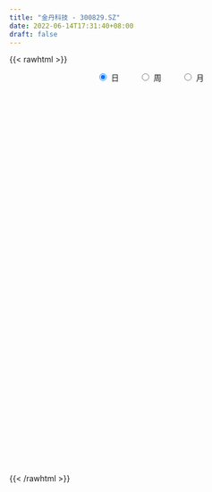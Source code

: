 ```yaml
---
title: "金丹科技 - 300829.SZ"
date: 2022-06-14T17:31:40+08:00
draft: false
---
```

{{< rawhtml >}}
    <div style="text-align: center">
        <label style="padding: 1rem;"><input style="margin-right: .5rem" type="radio" name="period" value="D" checked onclick="period_change(this)">日</label>
        <label style="padding: 1rem;"><input style="margin-right: .5rem" type="radio" name="period" value="W" onclick="period_change(this)">周</label>
        <label style="padding: 1rem;"><input style="margin-right: .5rem" type="radio" name="period" value="M" onclick="period_change(this)">月</label>
    </div>
    <div id="chart" style="height: 700px;"></div> 
    <script type="text/javascript">
        const D_v = [96215.76,64734.59,66817.16,68557.76,71448.92,43872.81,57673.33,60256.39,44125.99,73954.09,60089.65,90558.72,75238.99,85330.14,95155.86,78615.08,84280.48,72439.69,69193.43,72421.42,46162.46,48753.94,58454.94,51576.07,33263.5,28469.42,33902.67,39866.43,41502.83,42806.31,45489.01,30818.33,36179.46,32540.42,26619.12,35513.54,25031.43,26741.68,24137.83,22103.41,31043.23,20245.74,26496.65,26038.54,19202.36,18796.05,20277.72,34827.02,25602.1,27427.24,34460.35,52633.99,34236.9,43058.89,24075.51,22072.03,21384.76,21434.53,26148.0,22505.51,31985.37,27235.38,25586.3,18287.21,38276.9,37716.62,29243.77,47612.53,49237.28,39666.44,29709.74,27214.49,31847.52,25187.88,30424.47,17778.5,24036.91,22584.98,24958.56,25349.6,17898.71,20114.72,17004.98,13789.21,15518.03,31552.28,19227.4,15047.67,11589.04,9123.06,8105.46,9430.74,11874.73,23820.47,17090.9,18768.52,36190.83,22973.42,19492.5,12998.49,9463.74,7190.0,16982.42,8475.73,9690.0,21500.0,14152.64,10463.0,8753.0,19241.9,12300.74,17273.45,10252.87,12148.04,9791.66,14160.74,14360.48,10760.0,22737.04,20814.74,16456.91,11701.96,23493.06,37119.01,26983.34,18521.74,16368.87,13453.0,25623.74,42908.04,32957.09,24946.88,17813.94,17074.07,14759.73,15155.73,12447.87,14995.86,19110.0,15454.18,9234.0,19860.09,10483.83,15719.47,16703.21,10188.73,25882.73,13200.78,18900.12,10767.47,7909.4,10927.69,23944.95,16210.02,18701.71,23575.62,16448.72,34485.92,23286.57,26255.03,29704.61,26511.41,32783.03,27271.89,19873.86,21820.0,21648.38,21217.88,14450.89,21949.85,22094.39,15152.28,21134.0,21971.96,18170.76,15295.35,20078.39,12854.0,15267.93,13853.74,18824.48,24254.28,27245.34,17543.04,16189.36,13648.2,19042.32,13903.73,15985.6,10931.0,12862.15,13922.32,20510.32,26443.53,17176.27,14019.0,14454.4,11368.2,10148.0,13468.68,12477.53,12111.0,12925.0,26186.99,20589.92,21482.2,13792.41,10260.28,9251.63,8197.0,8328.0,15468.03,13205.99,14190.0,9570.0,9472.43,15915.52,7954.6,7576.47,8665.63,9233.55,13691.41,26888.94,18650.04,67538.69,51429.56,29262.01,23472.44,17818.58,19765.1,24384.55,32171.4,20462.48,20800.55,30235.28,32104.69,29740.95,24504.55,17343.86,15631.07,14208.64,30870.89,25302.89,18702.0,15021.61,41389.24,50428.06,86599.84,65383.21,42933.64,51553.22,33670.38,71232.2,44993.18,41403.56,21295.08,34204.46,33431.62,40835.52,34600.35,47338.36,32640.77,55230.36,53462.92,36685.25,32480.97,27114.54,33180.75,65424.75,44771.21,49070.88,35534.2,47981.68,34413.82,31906.3,47217.54,29689.89,22333.6,28945.89,25075.3,52284.47,20039.84,19349.44,33319.3,27727.79,27107.34,27097.62,23227.94,26001.48,20402.28,24004.09,21564.37,23820.87,17856.6,22863.0,38812.76,46015.33,26344.64,25457.93,22176.12,23045.37,25560.13,29914.67,22573.77,14959.94,23584.5,20728.8,19907.31,16386.94,53508.52,38224.18,55843.85,53634.23,36301.53,32660.68,21337.68,21964.13,29920.58,29691.03,18038.87,14782.4,12763.2,28388.11,17519.73,40257.48,35992.43,23574.41,13065.82,17860.62,16314.49,21401.48,8387.68,16091.2,13412.94,8708.93,13682.01,12608.59,5578.76,5958.2,6983.65,9730.6,15972.1,10666.78,10189.0,16376.83,14728.06,34305.6,46553.84,21313.84,18685.2,19518.59,17776.23,13235.44,18261.42,16361.4,14289.33,11999.82,17588.93,16242.76,17838.4,23998.59,34543.06,25538.53,21073.31,58924.13,36638.69,43417.26,38393.69,19064.29,16943.18,13152.8,19589.16,39001.29,23925.59,30985.71,18667.91,19300.47,15974.36,18568.01,17969.8,19809.6,28759.14,17813.0,10207.8,22926.35,10196.15,8031.2,34198.22,12828.27,12977.07,11327.6,13387.97,16821.2,12891.71,10535.71,16633.2,12975.2,28523.69,17407.8,11204.78,12174.32,10801.72,14497.38,7166.03,10972.49,12403.53,7489.52,11650.77,7366.8,8324.0,15264.41,17309.09,15931.39,15820.13,6754.2,9929.4,8665.18,9277.8,7099.2,9278.2,10274.91,6749.12,7174.38,7617.58,17812.51,10441.21,33001.65,47247.45,22182.0,38758.8,20246.31,13408.35,50564.08,44164.58,25129.4,21252.0,30601.2,20766.8,24437.99,26017.32,36506.67,21246.92,19094.52,13305.88,12929.99,10894.8,10863.2,10626.81,11087.53,14149.4,15591.1,12587.53,13427.2,13210.21,9857.2,16156.03,15906.71,14903.59,11217.2,16361.0,16077.2,14044.08,10830.6,10121.52,23174.94,18068.78,13849.51,23960.0,23888.87,22539.92,14539.83,19145.96,17846.03,16007.4,20130.5,17374.48,22077.84,15238.2,30001.12,34653.86,20779.2,15120.38,13413.98,20545.02,12666.9,14698.0,12040.6,9748.0,12742.6,20528.32,17121.48,12887.0,15131.2,18193.92,18432.2,15403.98,15271.88,23089.85,31899.96,22705.59]
const D_histogram = [0.0,0.0006381766,0.0903479939,0.2137467625,0.1770829515,0.1303199388,0.2280764678,0.3303603981,0.2921591878,0.4410190715,0.5885501904,0.9303897396,1.0733965114,1.4653797708,1.8701893309,2.438797007,2.5858609985,2.6771920075,2.4884902521,2.2548486446,1.9612194564,1.6970732705,1.3592772033,0.7933701731,0.3905901553,0.1045355591,-0.0763698382,-0.2129829877,-0.5024498043,-0.4693515426,-0.1607125673,0.0029593707,0.0480367805,-0.190460311,-0.291902347,-0.7526487491,-1.0457800734,-1.6692089547,-2.1396207532,-2.0716877314,-1.6683608549,-1.38294816,-1.0677416049,-1.107244332,-0.9126484735,-0.6936787009,-0.4801785574,0.0159096826,0.3663245032,1.0861386272,2.0515207169,2.7402894316,2.313501114,1.6423924461,0.9555231184,0.1471000358,-0.3323444752,-0.5994843131,-0.7200999669,-0.7798417504,-0.4761551188,-0.6863962896,-1.1621376368,-1.3421031661,-0.761317333,-0.2940132826,-0.3007410729,0.638347032,1.0059525107,1.6249571901,1.8171874315,1.8017334486,1.6560015089,1.2352824353,0.4457423804,-0.1038252323,-0.927680476,-1.6452171953,-1.5336116788,-1.4394630293,-1.3445088967,-1.4666668514,-1.6022026391,-1.4443580924,-1.4158502398,-1.2056612961,-0.9428373309,-1.0677227286,-1.02586166,-1.1390813086,-1.1335637812,-1.1145091962,-0.9092917744,-0.5903328799,-0.4605177271,-0.2916364997,-0.9890560386,-1.5843741651,-2.0355678939,-2.0203291827,-2.0171730703,-1.9329186836,-2.0122720616,-1.8791006204,-1.586064831,-1.1082109506,-0.7986931461,-0.656953432,-0.4642098089,0.0609718347,0.4598863695,0.7130268288,0.787789788,0.9466982735,1.0266060212,0.9834603509,1.0661476155,0.9439712956,1.2100994734,1.5101711027,1.423696021,1.3272491679,1.5124861698,2.0302362723,2.2217473184,2.0411506908,1.8899625223,1.4902380385,1.3454102802,2.006240021,2.3459540653,2.1045029959,1.8621139559,1.4393372053,1.0238491332,0.5213337405,0.141949988,-0.0755988303,0.0106787412,-0.2149361218,-0.3735568915,-0.7930888629,-1.037733669,-0.8499715586,-0.9045266103,-1.0505185323,-1.5973236886,-1.8620771006,-1.8062022841,-1.9100224091,-1.8278099956,-1.644455992,-1.0334296211,-0.54140103,-0.096186447,-0.1871715247,-0.1093476643,0.6001385479,1.0664539916,1.5008978215,1.4896714527,1.6583407657,2.2436792013,2.237513467,2.0396227224,1.8817262491,1.29722765,0.5993858155,0.1343909022,0.0174607079,-0.7578176769,-1.4470710629,-1.4769129992,-1.0751163573,-0.9338452934,-1.1174971313,-1.7383280201,-2.1773852349,-1.9537792895,-1.8849694431,-1.975673179,-1.8080165183,-1.3222720574,-1.2014180933,-1.3135056897,-1.533370856,-1.9633979869,-2.0277966695,-2.1154049484,-1.9886137824,-1.9401536381,-1.7780877059,-1.9194014595,-2.2378087646,-2.3122948161,-2.0185898275,-1.6708314804,-1.4146581746,-0.9944352146,-0.5817724551,-0.323704627,-0.158731868,0.1693479324,-0.0018560209,-0.156019485,-0.134073744,0.0605884713,0.2874312244,0.4529744525,0.5078445453,0.6590679854,0.9052884931,0.9854824103,1.118537285,1.0965105959,1.1029344441,0.8486476708,0.7059153753,0.6389766044,0.5947930114,0.5607270334,0.6662511058,0.771168817,0.8754688064,1.7230525745,1.9970649692,1.8805326853,1.6250600555,1.2762363494,0.8970426443,0.7853193958,0.964009118,1.069376206,1.1303978953,1.3856785444,1.7819143627,1.6947480917,1.5644011976,1.3247412687,1.1779961035,0.8756012578,0.9636698151,1.0107769802,0.968724887,0.8650424283,1.0101834538,-1.0094663331,-1.8795230988,-2.1603857687,-2.3490578892,-2.2304914509,-2.1221493611,-2.1065740281,-1.9090329213,-1.8510560875,-1.6215523845,-1.4607145362,-1.4035386047,-1.3026442345,-1.3157905607,-0.8989495034,-0.5042665415,0.1613978043,0.7427503617,1.0425311789,1.1171046604,1.1806369749,1.3563101414,1.7316458523,1.8875008396,2.0445652525,1.9610269195,2.0163252809,1.8735425102,1.6347099389,1.1447200889,0.7999081189,0.5272435772,0.3486293687,0.1832877278,-0.128858412,-0.3861738226,-0.5149812474,-0.4110883915,-0.2985935302,-0.0882826844,0.0187131278,0.0980593648,-0.144250594,-0.3626245397,-0.2767531774,-0.2988950993,-0.4692204829,-0.6420159467,-0.7426586138,-0.9780945367,-1.2183510283,-1.2643771064,-1.1897505563,-1.1211118977,-0.9800498712,-0.826196849,-0.5588279266,-0.4864078014,-0.4322900677,-0.444464244,-0.3982584885,-0.2723034286,-0.1572283782,0.1967948194,0.2782514349,0.615371723,0.6692746244,0.5764109783,0.3440570812,0.2443533573,0.1565188755,0.0816478483,0.1673359911,0.1943474581,0.1801698719,0.1290211746,-0.046935857,-0.0831056393,0.1682607703,0.2901747915,0.2543370084,0.1432586234,0.1743121555,0.1277764769,0.0149741573,-0.0696659906,-0.3164919239,-0.2894662392,-0.2702421033,-0.1382369736,-0.0895665623,-0.0386782604,-0.0094009732,0.0309828536,0.0467843159,0.1706875031,0.2463343109,0.2648717962,0.2179590305,0.1549601464,-0.0785451043,-0.3031160758,-0.5313219755,-0.5227177273,-0.4734351641,-0.3931406971,-0.2884253946,-0.1649392588,-0.1295973113,-0.031720707,0.0824239074,0.1157159925,0.1971542212,0.3046892156,0.4401184927,0.6251339484,0.647586919,0.5616668101,0.6714205447,0.7050820868,0.8389267616,0.8990005127,0.8565837777,0.8076351165,0.715750625,0.6677869068,0.7357743939,0.631242439,0.6076908739,0.4439309948,0.2566617367,0.1181342493,0.0063007448,-0.1276257168,-0.1959741245,-0.1630303331,-0.2460052246,-0.2875971192,-0.4414521822,-0.5564063965,-0.5605501569,-0.3444119082,-0.2362376829,-0.2225634599,-0.2364207337,-0.1450153834,-0.0890974085,-0.008372697,0.0619897511,0.0965004647,0.0203571068,0.02749824,-0.0744170581,-0.0636760592,-0.1607934883,-0.1509401443,-0.2477961431,-0.310166866,-0.3009976587,-0.3214499061,-0.3159056829,-0.3919172021,-0.4433307659,-0.4322251718,-0.555753048,-0.5708531411,-0.6358773466,-0.5767253627,-0.4702464685,-0.3481866462,-0.2021825141,-0.1326028316,-0.0906572313,-0.0539844838,0.029276245,0.1296479068,0.2096601621,0.2754301866,0.3307506287,0.2846083793,0.4925388892,0.6383726885,0.6532226803,0.4464992944,0.3123809447,0.2051998625,0.3025719735,0.3557959311,0.2922319931,0.1740881514,-0.0528790595,-0.180321032,-0.2733905214,-0.4491804173,-0.681895131,-0.7335955798,-0.668733912,-0.5862961811,-0.4728529899,-0.3958994598,-0.293256331,-0.200921797,-0.1475106501,-0.1330849781,-0.126954944,-0.0220336535,0.004064707,-0.0218953546,-0.0318487822,-0.0969073905,-0.1469247893,-0.2196574984,-0.2129695819,-0.2412450398,-0.1611292665,-0.1062532539,-0.0175010685,0.0623443324,0.1488720028,0.1389862616,0.08993174,-0.0872437898,-0.1699486559,-0.1376641359,-0.1202008096,0.0175194196,0.1857024716,0.2903490305,0.433263953,0.5157423918,0.5727102221,0.6240748896,0.6486672905,0.7002986296,0.6611901137,0.6168048926,0.5610987855,0.5746049816,0.5484260173,0.4075126281,0.323035771,0.252097326,0.2061903344,0.2308778048,0.2526815997,0.2282012246,0.2246136145,0.2586862021,0.22336665,0.1758901625,0.0724658958,0.0917553679,0.0654855578,0.0272041637]
const D_fast = [0.0,0.0007977208,0.1130945366,0.2899299958,0.2975369226,0.2833538946,0.4381295406,0.6230035704,0.6578421571,0.9169568087,1.2116254752,1.7860624592,2.1974183589,2.955746561,3.8281034538,5.0064103817,5.7999396228,6.5605686337,6.9939894413,7.3240599949,7.5207356709,7.6808578026,7.6828810362,7.3153165492,7.0101840703,6.7502633638,6.550265507,6.3604066106,5.9453273429,5.861087719,6.1295485524,6.2939603331,6.351046938,6.0649347688,5.890517146,5.2416085566,4.6870322139,3.646301094,2.6409841072,2.1909951961,2.177231859,2.1169075138,2.1651786677,1.8488648576,1.8152985978,1.8608486951,1.9543041993,2.4543698599,2.8963658063,3.8877145871,5.365976856,6.7398179287,6.8914048896,6.6308943331,6.1829057851,5.4112577115,4.8487270816,4.4317161655,4.1310755199,3.8763732988,4.0610211507,3.6791809075,2.9129051512,2.3974138303,2.7878703302,3.1816710599,3.0997580013,4.1984328643,4.8175264707,5.8427704475,6.4892975468,6.9242769261,7.1925453636,7.0806468989,6.4025424391,5.8270185182,4.7712431556,3.6424021375,3.3706047342,3.1048876265,2.8637145349,2.3748898673,1.8388034199,1.6355584435,1.3101037361,1.2188773558,1.2459919883,0.8541759085,0.6395715621,0.2415815862,-0.0362918317,-0.2958645456,-0.3179700675,-0.1465943929,-0.1319086719,-0.0359365694,-0.980620118,-1.9720317857,-2.932117488,-3.4219610725,-3.9230982277,-4.3220735118,-4.9044949053,-5.2410986192,-5.3445790376,-5.1437778949,-5.0339333768,-5.0564320208,-4.9797408499,-4.4393162476,-3.9254301205,-3.494032954,-3.2223225477,-2.8267394938,-2.4901802408,-2.2874608234,-1.938236655,-1.8244201509,-1.2557671047,-0.5781526998,-0.3087037763,-0.0733383374,0.490020207,1.5153293775,2.2622772533,2.5919682983,2.9132707604,2.8861057862,3.077630598,4.240020344,5.1662229046,5.4508975842,5.6740370331,5.6110945839,5.4515687951,5.0793868375,4.735490582,4.4990420561,4.5879893129,4.3086404194,4.0566304269,3.4388262398,2.9347480164,2.9100172372,2.6293305329,2.2207089778,1.2745728993,0.5443002122,0.1486244577,-0.4327012696,-0.8074413549,-1.0352013494,-0.6825323837,-0.3258540502,0.0953139211,-0.0424640378,0.0080229065,0.8675437557,1.6004726973,2.4101409826,2.771332477,3.3545869814,4.5008452173,5.0540578498,5.3660727858,5.6786078748,5.4184161881,4.8704208076,4.4390236198,4.3264586025,3.3617257985,2.3107046467,1.9116344606,2.0446520132,1.9524617537,1.489435633,0.4340227392,-0.5493807844,-0.8142196614,-1.2166521757,-1.8012742063,-2.0856216752,-1.9304452287,-2.1099457879,-2.5504098067,-3.153617687,-4.0744943147,-4.6458421647,-5.2623016806,-5.6326639603,-6.0692422254,-6.3516982198,-6.9728623382,-7.8507218345,-8.5032815899,-8.7142240583,-8.7841735812,-8.8816648191,-8.7100506627,-8.4428310171,-8.2656893457,-8.1403995537,-7.7699827702,-7.9416507287,-8.134819064,-8.146391759,-7.936582426,-7.6378818667,-7.3590950255,-7.1772637963,-6.8612733599,-6.3887307289,-6.0621662091,-5.6494770132,-5.3973760533,-5.1152185941,-5.1573434497,-5.1235969013,-5.0307915212,-4.9262768613,-4.820161081,-4.5480742322,-4.2503643167,-3.9271971257,-2.6488502139,-1.8755715769,-1.5219706895,-1.3711783055,-1.4009429242,-1.5558759682,-1.4712693677,-1.051577366,-0.6788662266,-0.3352450635,0.2664552217,1.1081696307,1.4446903826,1.7054437879,1.7969691763,1.9447230369,1.8612285057,2.1902145167,2.4900159269,2.6901450554,2.8027232038,3.2004100927,0.9283937226,-0.4115438178,-1.2325029299,-2.0084395227,-2.4474959471,-2.8696911976,-3.3807593716,-3.6604764952,-4.0652636832,-4.2411480763,-4.445488862,-4.7391975818,-4.9639642701,-5.3060582365,-5.1139545551,-4.8453382286,-4.1393244317,-3.3722842839,-2.811870672,-2.4580210254,-2.0993294672,-1.5845787653,-0.7763315912,-0.148601394,0.5196043319,0.9263227288,1.4857024104,1.8113052673,1.9811501807,1.7773403529,1.6325054126,1.4916517652,1.4001948989,1.2806751899,0.9363144471,0.5824555808,0.3249028442,0.3260236022,0.363870081,0.5521102557,0.6637843498,0.7676454281,0.4892728207,0.1802427401,0.1969258081,0.1000601114,-0.187570393,-0.5208698435,-0.8071771641,-1.287136721,-1.8319809697,-2.1941013244,-2.4169124135,-2.6285517292,-2.7325021706,-2.7851983606,-2.6575364198,-2.706718245,-2.7606730283,-2.8839632656,-2.9373221322,-2.8794429294,-2.8036749735,-2.4004530711,-2.2494335969,-1.7584703781,-1.5372488206,-1.486009722,-1.6323493488,-1.6709647334,-1.7196694964,-1.7741285615,-1.6466064209,-1.5710080894,-1.5401432076,-1.5590366112,-1.7467276071,-1.8036737992,-1.5102421971,-1.315784478,-1.2880380089,-1.3633017382,-1.2886701672,-1.3032617265,-1.4123205069,-1.5143771523,-1.8403260666,-1.8856669417,-1.9340033316,-1.8365574454,-1.8102786747,-1.7690599378,-1.742132894,-1.6940033537,-1.6665058125,-1.4999307495,-1.362700364,-1.2779449296,-1.2703679377,-1.2946267851,-1.547768312,-1.8481183023,-2.2091546959,-2.3312298796,-2.4003061074,-2.4182968146,-2.3856878609,-2.3034365397,-2.3004939201,-2.2105474925,-2.0757969012,-2.013575818,-1.8828490341,-1.6991417357,-1.4536828355,-1.1123838927,-0.9280341923,-0.8735375987,-0.5959287279,-0.3859966641,-0.0424202989,0.2424035804,0.4141327897,0.5670929077,0.6541460724,0.773129081,1.0250601666,1.0783388214,1.2067099747,1.1539328444,1.0308290204,0.9218350954,0.811576777,0.6457438862,0.5284019475,0.5205881556,0.3761119579,0.2626207835,-0.001597325,-0.2556531385,-0.3999344381,-0.2698991664,-0.2207843619,-0.2627510038,-0.3357134611,-0.2805619566,-0.2469183339,-0.1682867966,-0.0824269108,-0.023791081,-0.0948451621,-0.0808294689,-0.2013490315,-0.2065270475,-0.3438428486,-0.3717245406,-0.5305295753,-0.6704420147,-0.736522222,-0.837336946,-0.9107691435,-1.0847599632,-1.2470062184,-1.3439569173,-1.6064230556,-1.7642364339,-1.9882299761,-2.0732593328,-2.0843420557,-2.049328895,-1.9538703914,-1.9174414169,-1.8981601244,-1.8749834978,-1.7844037077,-1.6516200693,-1.5191927734,-1.3845652023,-1.246557103,-1.2215472576,-0.8904820254,-0.585055054,-0.406899392,-0.5019979544,-0.5580210679,-0.6139021845,-0.4408870801,-0.2987141398,-0.2892200795,-0.3638418833,-0.6040288591,-0.7765510896,-0.9379682093,-1.2260532095,-1.6292417059,-1.8643410498,-1.9666628599,-2.0307991743,-2.0355692305,-2.0575905655,-2.0282615194,-1.9861574347,-1.9696239503,-1.9884695228,-2.0140782247,-1.9146653476,-1.8875508103,-1.9189847106,-1.9369003337,-2.0261857897,-2.1129343857,-2.2405814694,-2.2871359485,-2.3757226663,-2.3358892096,-2.3075765105,-2.2231995922,-2.1277681082,-2.0040224371,-1.9791616129,-2.0057331995,-2.2047196768,-2.3299117068,-2.3320432208,-2.3446300968,-2.2025300128,-1.9879213429,-1.8106875263,-1.5594566156,-1.3480425789,-1.1478971931,-0.9405138031,-0.7537545796,-0.5270485831,-0.4008595706,-0.2910435685,-0.2064749793,-0.0493175378,0.0616100023,0.0225747701,0.0188568558,0.0109427422,0.0165833342,0.0989902558,0.1839644507,0.2165343817,0.2691001752,0.3678443134,0.3883664238,0.384862477,0.2995546841,0.3417829982,0.3318845776,0.3004042244]
const D_slow = [0.0,0.0001595442,0.0227465426,0.0761832333,0.1204539711,0.1530339558,0.2100530728,0.2926431723,0.3656829693,0.4759377371,0.6230752848,0.8556727197,1.1240218475,1.4903667902,1.9579141229,2.5676133747,3.2140786243,3.8833766262,4.5054991892,5.0692113504,5.5595162145,5.9837845321,6.3236038329,6.5219463762,6.619593915,6.6457278048,6.6266353452,6.5733895983,6.4477771472,6.3304392616,6.2902611197,6.2910009624,6.3030101575,6.2553950798,6.182419493,5.9942573057,5.7328122874,5.3155100487,4.7806048604,4.2626829275,3.8455927138,3.4998556738,3.2329202726,2.9561091896,2.7279470712,2.554527396,2.4344827567,2.4384601773,2.5300413031,2.8015759599,3.3144561391,3.999528497,4.5779037755,4.9885018871,5.2273826667,5.2641576756,5.1810715568,5.0312004786,4.8511754868,4.6562150492,4.5371762695,4.3655771971,4.0750427879,3.7395169964,3.5491876632,3.4756843425,3.4004990743,3.5600858323,3.81157396,4.2178132575,4.6721101153,5.1225434775,5.5365438547,5.8453644635,5.9568000586,5.9308437506,5.6989236316,5.2876193327,4.904216413,4.5443506557,4.2082234316,3.8415567187,3.441006059,3.0799165359,2.7259539759,2.4245386519,2.1888293192,1.921898637,1.665433222,1.3806628949,1.0972719496,0.8186446505,0.5913217069,0.443738487,0.3286090552,0.2556999303,0.0084359206,-0.3876576207,-0.8965495941,-1.4016318898,-1.9059251574,-2.3891548283,-2.8922228437,-3.3619979988,-3.7585142065,-4.0355669442,-4.2352402307,-4.3994785887,-4.515531041,-4.5002880823,-4.3853164899,-4.2070597827,-4.0101123357,-3.7734377673,-3.516786262,-3.2709211743,-3.0043842704,-2.7683914465,-2.4658665782,-2.0883238025,-1.7323997973,-1.4005875053,-1.0224659628,-0.5149068948,0.0405299348,0.5508176075,1.0233082381,1.3958677477,1.7322203178,2.233780323,2.8202688393,3.3463945883,3.8119230773,4.1717573786,4.4277196619,4.558053097,4.593540594,4.5746408864,4.5773105717,4.5235765413,4.4301873184,4.2319151027,3.9724816854,3.7599887958,3.5338571432,3.2712275101,2.871896588,2.4063773128,1.9548267418,1.4773211395,1.0203686406,0.6092546426,0.3508972373,0.2155469798,0.1915003681,0.1447074869,0.1173705708,0.2674052078,0.5340187057,0.9092431611,1.2816610243,1.6962462157,2.257166016,2.8165443828,3.3264500634,3.7968816257,4.1211885382,4.271034992,4.3046327176,4.3089978946,4.1195434754,3.7577757096,3.3885474598,3.1197683705,2.8863070471,2.6069327643,2.1723507593,1.6280044505,1.1395596282,0.6683172674,0.1743989726,-0.2776051569,-0.6081731713,-0.9085276946,-1.236904117,-1.620246831,-2.1110963277,-2.6180454951,-3.1468967322,-3.6440501778,-4.1290885874,-4.5736105138,-5.0534608787,-5.6129130699,-6.1909867739,-6.6956342308,-7.1133421009,-7.4670066445,-7.7156154481,-7.8610585619,-7.9419847187,-7.9816676857,-7.9393307026,-7.9397947078,-7.9787995791,-8.0123180151,-7.9971708972,-7.9253130911,-7.812069478,-7.6851083417,-7.5203413453,-7.294019222,-7.0476486195,-6.7680142982,-6.4938866492,-6.2181530382,-6.0059911205,-5.8295122767,-5.6697681256,-5.5210698727,-5.3808881144,-5.2143253379,-5.0215331337,-4.8026659321,-4.3719027884,-3.8726365461,-3.4025033748,-2.996238361,-2.6771792736,-2.4529186125,-2.2565887636,-2.0155864841,-1.7482424326,-1.4656429588,-1.1192233227,-0.673744732,-0.2500577091,0.1410425903,0.4722279075,0.7667269334,0.9856272478,1.2265447016,1.4792389467,1.7214201684,1.9376807755,2.1902266389,1.9378600557,1.467979281,0.9278828388,0.3406183665,-0.2170044962,-0.7475418365,-1.2741853435,-1.7514435738,-2.2142075957,-2.6195956918,-2.9847743259,-3.335658977,-3.6613200357,-3.9902676758,-4.2150050517,-4.3410716871,-4.300722236,-4.1150346456,-3.8544018508,-3.5751256857,-3.279966442,-2.9408889067,-2.5079774436,-2.0361022337,-1.5249609206,-1.0347041907,-0.5306228705,-0.0622372429,0.3464402418,0.632620264,0.8325972938,0.9644081881,1.0515655302,1.0973874622,1.0651728591,0.9686294035,0.8398840916,0.7371119938,0.6624636112,0.6403929401,0.645071222,0.6695860633,0.6335234148,0.5428672798,0.4736789855,0.3989552107,0.2816500899,0.1211461032,-0.0645185502,-0.3090421844,-0.6136299414,-0.929724218,-1.2271618571,-1.5074398315,-1.7524522993,-1.9590015116,-2.0987084932,-2.2203104436,-2.3283829605,-2.4394990215,-2.5390636437,-2.6071395008,-2.6464465953,-2.5972478905,-2.5276850318,-2.373842101,-2.2065234449,-2.0624207004,-1.97640643,-1.9153180907,-1.8761883718,-1.8557764098,-1.813942412,-1.7653555475,-1.7203130795,-1.6880577858,-1.6997917501,-1.7205681599,-1.6785029673,-1.6059592695,-1.5423750174,-1.5065603615,-1.4629823227,-1.4310382034,-1.4272946641,-1.4447111618,-1.5238341427,-1.5962007025,-1.6637612283,-1.6983204717,-1.7207121123,-1.7303816774,-1.7327319207,-1.7249862073,-1.7132901284,-1.6706182526,-1.6090346749,-1.5428167258,-1.4883269682,-1.4495869316,-1.4692232077,-1.5450022266,-1.6778327205,-1.8085121523,-1.9268709433,-2.0251561176,-2.0972624662,-2.1384972809,-2.1708966088,-2.1788267855,-2.1582208086,-2.1292918105,-2.0800032552,-2.0038309513,-1.8938013282,-1.7375178411,-1.5756211113,-1.4352044088,-1.2673492726,-1.0910787509,-0.8813470605,-0.6565969323,-0.4424509879,-0.2405422088,-0.0616045526,0.1053421742,0.2892857726,0.4470963824,0.5990191009,0.7100018496,0.7741672837,0.8037008461,0.8052760323,0.7733696031,0.7243760719,0.6836184887,0.6221171825,0.5502179027,0.4398548572,0.300753258,0.1606157188,0.0745127418,0.015453321,-0.0401875439,-0.0992927274,-0.1355465732,-0.1578209253,-0.1599140996,-0.1444166618,-0.1202915457,-0.1152022689,-0.1083277089,-0.1269319735,-0.1428509883,-0.1830493603,-0.2207843964,-0.2827334322,-0.3602751487,-0.4355245633,-0.5158870399,-0.5948634606,-0.6928427611,-0.8036754526,-0.9117317455,-1.0506700075,-1.1933832928,-1.3523526295,-1.4965339701,-1.6140955873,-1.7011422488,-1.7516878773,-1.7848385852,-1.8075028931,-1.820999014,-1.8136799527,-1.781267976,-1.7288529355,-1.6599953889,-1.5773077317,-1.5061556369,-1.3830209146,-1.2234277425,-1.0601220724,-0.9484972488,-0.8704020126,-0.819102047,-0.7434590536,-0.6545100708,-0.5814520726,-0.5379300347,-0.5511497996,-0.5962300576,-0.6645776879,-0.7768727922,-0.947346575,-1.1307454699,-1.2979289479,-1.4445029932,-1.5627162407,-1.6616911056,-1.7350051884,-1.7852356376,-1.8221133002,-1.8553845447,-1.8871232807,-1.8926316941,-1.8916155173,-1.897089356,-1.9050515515,-1.9292783992,-1.9660095965,-2.0209239711,-2.0741663665,-2.1344776265,-2.1747599431,-2.2013232566,-2.2056985237,-2.1901124406,-2.1528944399,-2.1181478745,-2.0956649395,-2.117475887,-2.1599630509,-2.1943790849,-2.2244292873,-2.2200494324,-2.1736238145,-2.1010365569,-1.9927205686,-1.8637849707,-1.7206074152,-1.5645886927,-1.4024218701,-1.2273472127,-1.0620496843,-0.9078484611,-0.7675737648,-0.6239225194,-0.486816015,-0.384937858,-0.3041789152,-0.2411545838,-0.1896070002,-0.131887549,-0.068717149,-0.0116668429,0.0444865607,0.1091581113,0.1649997738,0.2089723144,0.2270887884,0.2500276303,0.2663990198,0.2732000607]
const D_data = [['2020-05-22', 50.63, 46.85, 46.69, 50.97],['2020-05-25', 46.21, 46.86, 45.63, 48.3],['2020-05-26', 47.15, 48.26, 45.63, 49.09],['2020-05-27', 48.02, 49.39, 47.77, 51.3],['2020-05-28', 49.08, 47.79, 45.63, 50.5],['2020-05-29', 47.31, 47.58, 46.61, 48.92],['2020-06-01', 47.7, 49.7, 47.12, 50.5],['2020-06-02', 49.7, 50.56, 49.01, 51.3],['2020-06-03', 50.2, 49.27, 48.53, 50.38],['2020-06-04', 49.4, 52.27, 48.6, 53.97],['2020-06-05', 51.88, 53.55, 51.43, 54.43],['2020-06-08', 54.65, 58.03, 53.38, 58.91],['2020-06-09', 56.8, 57.8, 55.4, 58.45],['2020-06-10', 61.2, 63.58, 61.17, 63.58],['2020-06-11', 62.5, 67.49, 62.48, 69.8],['2020-06-12', 69.5, 74.24, 68.1, 74.24],['2020-06-15', 76.0, 73.33, 71.03, 77.0],['2020-06-16', 73.4, 75.9, 71.51, 77.51],['2020-06-17', 76.61, 74.8, 74.59, 80.0],['2020-06-18', 72.5, 75.68, 70.0, 77.22],['2020-06-19', 75.01, 75.95, 75.01, 78.49],['2020-06-22', 77.0, 77.1, 75.5, 79.85],['2020-06-23', 76.02, 76.65, 75.8, 80.3],['2020-06-24', 75.5, 73.12, 71.8, 75.76],['2020-06-29', 71.9, 73.95, 71.6, 75.3],['2020-06-30', 74.09, 74.69, 72.82, 75.0],['2020-07-01', 76.6, 75.7, 73.37, 77.05],['2020-07-02', 75.18, 76.22, 75.18, 79.77],['2020-07-03', 75.45, 73.79, 72.14, 75.88],['2020-07-06', 73.27, 77.66, 72.4, 78.1],['2020-07-07', 77.6, 82.69, 77.03, 84.4],['2020-07-08', 82.0, 82.99, 81.0, 83.95],['2020-07-09', 83.12, 82.99, 80.71, 83.94],['2020-07-10', 81.99, 79.75, 79.2, 83.92],['2020-07-13', 79.0, 81.24, 79.0, 81.98],['2020-07-14', 80.79, 75.66, 74.3, 82.21],['2020-07-15', 74.0, 75.83, 73.74, 77.6],['2020-07-16', 75.44, 68.9, 68.9, 76.81],['2020-07-17', 69.02, 67.04, 65.1, 69.74],['2020-07-20', 68.02, 71.65, 66.47, 71.96],['2020-07-21', 71.18, 76.21, 70.96, 76.76],['2020-07-22', 75.8, 75.9, 75.03, 77.65],['2020-07-23', 76.42, 77.4, 76.01, 79.88],['2020-07-24', 76.0, 73.27, 71.56, 78.38],['2020-07-27', 73.77, 76.22, 71.99, 77.16],['2020-07-28', 76.21, 77.38, 75.58, 78.88],['2020-07-29', 76.13, 78.37, 75.86, 78.86],['2020-07-30', 78.71, 84.0, 78.55, 85.3],['2020-07-31', 83.54, 84.98, 82.28, 85.88],['2020-08-03', 86.6, 93.48, 86.6, 93.48],['2020-08-04', 97.88, 102.83, 94.9, 102.83],['2020-08-05', 109.0, 106.3, 100.52, 112.68],['2020-08-06', 103.48, 95.67, 95.67, 106.0],['2020-08-07', 92.0, 91.9, 88.72, 93.85],['2020-08-10', 92.0, 89.79, 87.1, 92.0],['2020-08-11', 89.15, 85.4, 85.01, 90.88],['2020-08-12', 86.21, 86.7, 83.4, 87.44],['2020-08-13', 87.3, 87.69, 84.1, 90.0],['2020-08-14', 89.51, 88.65, 87.73, 92.47],['2020-08-17', 87.05, 89.0, 85.0, 90.38],['2020-08-18', 89.48, 94.37, 88.35, 97.0],['2020-08-19', 93.0, 88.35, 87.0, 95.23],['2020-08-20', 85.99, 83.02, 81.6, 87.5],['2020-08-21', 83.46, 84.5, 82.6, 86.7],['2020-08-24', 84.61, 94.8, 84.5, 97.99],['2020-08-25', 94.83, 96.3, 94.83, 102.63],['2020-08-26', 98.01, 91.86, 90.37, 99.01],['2020-08-27', 91.86, 106.88, 91.86, 106.99],['2020-08-28', 103.0, 104.45, 99.16, 112.98],['2020-08-31', 106.0, 111.91, 106.0, 116.96],['2020-09-01', 110.02, 110.78, 107.8, 115.9],['2020-09-02', 111.68, 110.81, 106.3, 111.98],['2020-09-03', 111.98, 110.89, 109.62, 119.74],['2020-09-04', 106.12, 107.88, 105.97, 114.76],['2020-09-07', 109.77, 101.49, 99.48, 109.77],['2020-09-08', 101.69, 101.85, 98.54, 103.89],['2020-09-09', 100.13, 95.1, 93.06, 101.13],['2020-09-10', 96.02, 92.0, 91.25, 99.98],['2020-09-11', 92.12, 100.2, 92.12, 103.0],['2020-09-14', 100.9, 100.02, 97.09, 103.1],['2020-09-15', 99.99, 100.05, 97.5, 101.81],['2020-09-16', 99.2, 96.7, 94.01, 100.9],['2020-09-17', 95.2, 95.12, 93.08, 97.56],['2020-09-18', 94.65, 98.1, 93.7, 98.28],['2020-09-21', 97.8, 96.25, 94.38, 99.18],['2020-09-22', 97.38, 98.49, 97.36, 105.66],['2020-09-23', 98.9, 99.9, 96.0, 100.29],['2020-09-24', 98.01, 94.9, 94.7, 98.01],['2020-09-25', 95.03, 96.18, 94.0, 97.34],['2020-09-28', 96.3, 93.39, 93.38, 97.79],['2020-09-29', 95.0, 93.85, 92.52, 95.52],['2020-09-30', 94.33, 93.32, 92.8, 96.67],['2020-10-09', 94.03, 95.55, 94.03, 97.3],['2020-10-12', 95.03, 97.87, 93.5, 97.87],['2020-10-13', 97.2, 96.35, 94.65, 97.27],['2020-10-14', 95.88, 97.39, 94.5, 98.98],['2020-10-15', 96.13, 84.6, 84.0, 96.71],['2020-10-16', 84.48, 81.31, 77.0, 84.48],['2020-10-19', 82.5, 78.73, 77.77, 82.5],['2020-10-20', 79.12, 81.6, 78.1, 82.48],['2020-10-21', 81.64, 79.64, 79.23, 82.4],['2020-10-22', 79.33, 79.0, 78.3, 80.19],['2020-10-23', 79.23, 75.0, 74.52, 79.68],['2020-10-26', 74.16, 75.8, 73.3, 76.2],['2020-10-27', 75.61, 77.06, 75.58, 77.65],['2020-10-28', 75.6, 79.83, 75.6, 83.7],['2020-10-29', 78.0, 78.5, 78.0, 82.0],['2020-10-30', 77.0, 76.42, 76.12, 79.08],['2020-11-02', 76.43, 76.88, 75.0, 77.29],['2020-11-03', 77.01, 82.19, 76.28, 83.2],['2020-11-04', 82.05, 82.69, 80.05, 84.0],['2020-11-05', 85.5, 82.49, 82.0, 85.79],['2020-11-06', 82.17, 81.16, 80.1, 83.24],['2020-11-09', 81.57, 82.99, 80.48, 83.98],['2020-11-10', 82.99, 82.92, 81.02, 83.62],['2020-11-11', 83.69, 81.8, 81.28, 85.93],['2020-11-12', 80.61, 83.86, 80.61, 84.8],['2020-11-13', 83.38, 81.58, 80.82, 83.38],['2020-11-16', 82.0, 87.33, 82.0, 88.88],['2020-11-17', 86.81, 90.06, 86.81, 90.37],['2020-11-18', 90.8, 86.7, 86.4, 90.8],['2020-11-19', 85.69, 86.96, 85.13, 88.28],['2020-11-20', 89.3, 91.7, 89.0, 94.96],['2020-11-23', 92.51, 99.09, 92.51, 100.16],['2020-11-24', 97.58, 98.6, 96.06, 102.5],['2020-11-25', 100.46, 95.72, 94.63, 101.6],['2020-11-26', 95.44, 96.88, 93.0, 97.82],['2020-11-27', 96.01, 93.8, 93.5, 96.93],['2020-11-30', 96.64, 96.88, 96.64, 102.0],['2020-12-01', 97.99, 110.01, 97.98, 112.0],['2020-12-02', 110.0, 110.81, 106.66, 114.87],['2020-12-03', 111.0, 106.02, 104.6, 111.31],['2020-12-04', 106.98, 106.8, 104.73, 110.88],['2020-12-07', 106.02, 104.63, 103.25, 107.65],['2020-12-08', 104.12, 104.05, 102.53, 106.33],['2020-12-09', 104.02, 101.73, 101.61, 107.88],['2020-12-10', 101.03, 101.8, 99.5, 103.56],['2020-12-11', 102.33, 102.89, 99.43, 105.77],['2020-12-14', 103.06, 106.97, 99.88, 106.99],['2020-12-15', 106.0, 103.25, 102.7, 107.3],['2020-12-16', 102.51, 103.45, 101.66, 104.98],['2020-12-17', 103.28, 98.76, 96.26, 105.05],['2020-12-18', 97.7, 99.0, 96.55, 99.48],['2020-12-21', 98.8, 104.06, 97.5, 105.55],['2020-12-22', 104.06, 101.2, 100.38, 104.95],['2020-12-23', 101.98, 99.21, 99.01, 102.76],['2020-12-24', 99.37, 91.68, 90.5, 99.37],['2020-12-25', 90.72, 92.0, 88.6, 93.0],['2020-12-28', 95.51, 94.29, 93.5, 97.98],['2020-12-29', 94.07, 90.91, 90.63, 95.97],['2020-12-30', 90.52, 91.86, 90.0, 92.81],['2020-12-31', 91.0, 92.57, 90.88, 93.97],['2021-01-04', 94.5, 99.08, 94.5, 101.25],['2021-01-05', 98.58, 99.99, 98.11, 103.0],['2021-01-06', 99.61, 101.72, 99.06, 104.98],['2021-01-07', 99.81, 95.87, 93.37, 99.99],['2021-01-08', 95.03, 97.85, 91.91, 98.6],['2021-01-11', 97.85, 108.13, 93.58, 109.87],['2021-01-12', 105.0, 109.0, 105.0, 111.1],['2021-01-13', 108.49, 112.18, 105.88, 116.49],['2021-01-14', 115.08, 109.1, 108.01, 121.46],['2021-01-15', 108.47, 113.26, 107.03, 116.66],['2021-01-18', 112.93, 122.38, 112.68, 125.99],['2021-01-19', 119.7, 118.7, 115.01, 121.35],['2021-01-20', 117.5, 117.9, 110.58, 118.29],['2021-01-21', 117.88, 119.52, 115.02, 121.39],['2021-01-22', 117.99, 114.0, 112.88, 119.25],['2021-01-25', 113.0, 110.46, 107.31, 113.47],['2021-01-26', 111.0, 111.13, 108.22, 114.43],['2021-01-27', 110.7, 114.59, 105.11, 116.98],['2021-01-28', 110.38, 104.22, 101.53, 112.0],['2021-01-29', 105.0, 101.0, 99.88, 106.91],['2021-02-01', 100.0, 106.65, 99.94, 108.67],['2021-02-02', 107.17, 112.51, 107.17, 114.88],['2021-02-03', 113.07, 110.34, 107.58, 114.97],['2021-02-04', 108.3, 105.72, 105.53, 112.39],['2021-02-05', 105.53, 97.25, 97.15, 109.19],['2021-02-08', 96.15, 95.35, 94.2, 98.7],['2021-02-09', 95.95, 101.61, 95.95, 103.22],['2021-02-10', 102.14, 99.05, 98.18, 103.2],['2021-02-18', 102.0, 95.5, 94.6, 102.78],['2021-02-19', 94.66, 97.42, 94.66, 101.76],['2021-02-22', 98.2, 101.86, 97.7, 104.6],['2021-02-23', 99.81, 97.81, 95.66, 100.3],['2021-02-24', 97.81, 93.75, 93.07, 98.4],['2021-02-25', 94.98, 90.15, 90.0, 95.31],['2021-02-26', 89.2, 84.08, 83.92, 89.2],['2021-03-01', 84.59, 85.38, 83.04, 86.63],['2021-03-02', 86.38, 82.6, 81.53, 86.38],['2021-03-03', 82.57, 83.26, 80.88, 83.58],['2021-03-04', 82.33, 80.62, 80.58, 83.09],['2021-03-05', 80.09, 80.5, 79.81, 82.48],['2021-03-08', 80.91, 74.58, 74.0, 80.95],['2021-03-09', 74.19, 68.68, 68.3, 75.02],['2021-03-10', 70.6, 68.0, 67.79, 71.58],['2021-03-11', 68.08, 70.55, 68.03, 70.7],['2021-03-12', 70.98, 70.5, 69.5, 72.61],['2021-03-15', 70.0, 68.71, 68.0, 70.7],['2021-03-16', 68.85, 70.55, 68.52, 70.89],['2021-03-17', 70.55, 70.97, 68.81, 72.05],['2021-03-18', 71.8, 69.36, 69.13, 71.8],['2021-03-19', 68.0, 68.01, 67.3, 69.93],['2021-03-22', 68.13, 70.26, 67.34, 70.31],['2021-03-23', 70.26, 63.36, 62.66, 70.26],['2021-03-24', 63.5, 61.49, 60.65, 63.86],['2021-03-25', 61.43, 62.08, 61.3, 65.18],['2021-03-26', 62.9, 63.66, 62.24, 63.97],['2021-03-29', 63.9, 64.21, 63.21, 64.88],['2021-03-30', 64.0, 63.68, 62.91, 64.57],['2021-03-31', 63.23, 62.17, 62.03, 63.78],['2021-04-01', 62.17, 63.32, 62.15, 64.39],['2021-04-02', 63.59, 65.16, 62.86, 66.32],['2021-04-06', 65.35, 63.7, 63.21, 65.35],['2021-04-07', 63.04, 64.8, 61.94, 64.95],['2021-04-08', 64.14, 63.1, 63.1, 64.79],['2021-04-09', 62.3, 63.39, 61.78, 63.49],['2021-04-12', 63.0, 59.36, 59.09, 63.11],['2021-04-13', 59.89, 59.46, 58.8, 60.39],['2021-04-14', 59.94, 59.56, 58.5, 59.98],['2021-04-15', 59.28, 59.24, 58.11, 59.87],['2021-04-16', 59.1, 58.84, 58.13, 59.84],['2021-04-19', 58.84, 60.52, 58.3, 60.6],['2021-04-20', 60.06, 60.93, 58.24, 61.86],['2021-04-21', 60.37, 61.45, 58.85, 61.99],['2021-04-22', 61.66, 73.74, 61.17, 73.74],['2021-04-23', 70.8, 70.5, 67.77, 72.5],['2021-04-26', 68.68, 67.07, 66.61, 69.45],['2021-04-27', 65.0, 65.27, 63.85, 66.96],['2021-04-28', 66.55, 63.22, 63.17, 66.55],['2021-04-29', 62.07, 61.37, 61.0, 63.1],['2021-04-30', 61.0, 63.73, 60.5, 65.48],['2021-05-06', 62.88, 67.95, 62.5, 70.19],['2021-05-07', 68.38, 68.35, 66.2, 69.3],['2021-05-10', 67.5, 68.9, 65.5, 69.6],['2021-05-11', 68.0, 73.02, 67.78, 74.9],['2021-05-12', 72.97, 77.7, 70.31, 79.89],['2021-05-13', 76.01, 73.81, 73.76, 79.88],['2021-05-14', 74.44, 73.98, 70.55, 75.89],['2021-05-17', 72.72, 72.81, 72.02, 74.89],['2021-05-18', 72.77, 74.02, 72.1, 75.19],['2021-05-19', 74.02, 71.8, 71.5, 74.02],['2021-05-20', 72.82, 77.01, 72.3, 79.85],['2021-05-21', 77.01, 77.85, 75.4, 80.76],['2021-05-24', 77.9, 77.77, 76.57, 80.44],['2021-05-25', 77.49, 77.6, 75.38, 78.78],['2021-05-26', 80.48, 81.88, 80.36, 83.96],['2021-05-27', 50.73, 49.95, 49.3, 52.68],['2021-05-28', 51.1, 55.6, 51.09, 58.58],['2021-05-31', 55.7, 58.41, 53.7, 59.62],['2021-06-01', 57.58, 56.57, 56.12, 58.78],['2021-06-02', 56.13, 58.4, 56.01, 59.9],['2021-06-03', 58.38, 57.07, 56.4, 58.8],['2021-06-04', 50.0, 54.4, 49.89, 55.38],['2021-06-07', 54.51, 55.43, 53.93, 58.36],['2021-06-08', 55.19, 52.58, 52.45, 55.87],['2021-06-09', 52.58, 53.77, 52.1, 54.45],['2021-06-10', 53.86, 52.33, 51.68, 54.8],['2021-06-11', 52.6, 50.02, 50.0, 53.1],['2021-06-15', 49.9, 49.41, 47.15, 50.78],['2021-06-16', 49.0, 46.62, 46.5, 49.96],['2021-06-17', 47.0, 51.63, 46.64, 52.25],['2021-06-18', 51.63, 52.38, 51.01, 53.55],['2021-06-21', 53.17, 57.9, 53.13, 59.6],['2021-06-22', 58.39, 59.99, 58.39, 61.74],['2021-06-23', 60.55, 59.0, 58.61, 60.6],['2021-06-24', 59.0, 57.53, 57.1, 59.93],['2021-06-25', 57.53, 58.2, 57.53, 59.7],['2021-06-28', 58.2, 60.83, 56.62, 61.54],['2021-06-29', 61.2, 65.68, 61.01, 66.5],['2021-06-30', 65.54, 65.5, 62.99, 66.37],['2021-07-01', 67.3, 67.69, 67.3, 71.58],['2021-07-02', 68.68, 66.3, 65.67, 68.93],['2021-07-05', 68.6, 69.45, 67.08, 71.21],['2021-07-06', 69.63, 68.25, 67.0, 69.91],['2021-07-07', 67.03, 67.44, 66.54, 68.37],['2021-07-08', 67.44, 63.5, 63.2, 67.44],['2021-07-09', 64.29, 63.94, 62.62, 65.18],['2021-07-12', 65.24, 63.83, 63.0, 65.5],['2021-07-13', 63.9, 64.28, 61.81, 64.59],['2021-07-14', 64.01, 63.88, 63.36, 65.98],['2021-07-15', 64.12, 60.92, 58.0, 64.12],['2021-07-16', 61.39, 60.0, 59.57, 61.97],['2021-07-19', 59.87, 60.33, 59.2, 61.23],['2021-07-20', 60.0, 62.92, 58.11, 63.6],['2021-07-21', 62.5, 63.43, 62.25, 64.55],['2021-07-22', 63.0, 65.47, 62.59, 66.83],['2021-07-23', 65.4, 65.1, 64.31, 67.39],['2021-07-26', 65.89, 65.4, 63.51, 67.66],['2021-07-27', 64.33, 61.0, 60.4, 65.69],['2021-07-28', 60.0, 59.93, 57.1, 61.67],['2021-07-29', 60.65, 63.2, 60.65, 64.09],['2021-07-30', 63.34, 61.85, 60.57, 64.99],['2021-08-02', 61.52, 59.21, 58.43, 61.52],['2021-08-03', 59.17, 57.83, 57.51, 60.65],['2021-08-04', 57.5, 57.44, 57.03, 58.66],['2021-08-05', 58.0, 54.12, 53.59, 58.05],['2021-08-06', 54.0, 51.82, 50.56, 54.27],['2021-08-09', 52.19, 52.37, 50.99, 52.99],['2021-08-10', 51.14, 52.82, 51.14, 53.53],['2021-08-11', 52.72, 52.01, 51.6, 53.33],['2021-08-12', 51.7, 52.41, 51.1, 52.52],['2021-08-13', 51.97, 52.38, 50.07, 52.88],['2021-08-16', 52.39, 54.1, 52.2, 54.94],['2021-08-17', 53.81, 51.85, 51.67, 54.35],['2021-08-18', 51.93, 51.27, 50.9, 52.48],['2021-08-19', 51.58, 49.86, 49.49, 51.74],['2021-08-20', 49.86, 49.99, 48.0, 51.02],['2021-08-23', 50.0, 50.82, 49.62, 51.66],['2021-08-24', 51.48, 50.79, 50.28, 51.49],['2021-08-25', 50.52, 54.7, 50.41, 55.62],['2021-08-26', 54.62, 52.29, 51.9, 54.62],['2021-08-27', 51.5, 56.64, 50.5, 57.9],['2021-08-30', 56.65, 54.34, 54.2, 57.68],['2021-08-31', 54.09, 52.59, 52.38, 55.88],['2021-09-01', 52.09, 50.04, 49.69, 52.96],['2021-09-02', 49.7, 50.76, 49.3, 51.2],['2021-09-03', 50.33, 50.29, 49.31, 51.13],['2021-09-06', 50.51, 49.84, 47.93, 50.51],['2021-09-07', 51.0, 51.72, 50.49, 52.66],['2021-09-08', 51.13, 51.18, 50.75, 52.27],['2021-09-09', 50.51, 50.6, 49.95, 51.7],['2021-09-10', 50.59, 49.84, 49.33, 50.95],['2021-09-13', 50.15, 47.45, 47.2, 50.15],['2021-09-14', 47.53, 48.33, 47.31, 48.6],['2021-09-15', 49.1, 52.31, 49.07, 52.6],['2021-09-16', 52.0, 51.65, 51.53, 54.98],['2021-09-17', 51.16, 49.9, 49.5, 52.17],['2021-09-22', 49.0, 48.5, 48.33, 49.89],['2021-09-23', 48.68, 49.98, 48.38, 50.68],['2021-09-24', 49.5, 48.88, 48.84, 50.65],['2021-09-27', 49.49, 47.47, 46.5, 49.5],['2021-09-28', 47.44, 47.06, 46.83, 48.2],['2021-09-29', 46.99, 43.76, 43.52, 46.99],['2021-09-30', 44.1, 46.13, 44.1, 46.18],['2021-10-08', 46.6, 45.7, 45.66, 47.14],['2021-10-11', 45.5, 47.12, 45.21, 47.61],['2021-10-12', 47.5, 46.23, 45.33, 47.5],['2021-10-13', 45.88, 46.23, 45.7, 46.49],['2021-10-14', 45.92, 45.91, 45.54, 46.5],['2021-10-15', 46.45, 46.0, 45.3, 46.45],['2021-10-18', 45.88, 45.63, 44.88, 46.19],['2021-10-19', 45.6, 47.21, 45.4, 47.83],['2021-10-20', 47.01, 47.08, 46.31, 47.69],['2021-10-21', 47.28, 46.6, 46.45, 47.7],['2021-10-22', 45.84, 45.68, 44.85, 46.39],['2021-10-25', 45.68, 45.12, 44.22, 45.94],['2021-10-26', 45.12, 42.0, 41.9, 45.4],['2021-10-27', 42.01, 40.5, 38.03, 42.19],['2021-10-28', 39.83, 38.66, 38.5, 40.3],['2021-10-29', 38.66, 40.36, 38.36, 40.7],['2021-11-01', 40.68, 40.36, 39.88, 41.41],['2021-11-02', 40.23, 40.47, 40.15, 41.54],['2021-11-03', 40.59, 40.71, 40.18, 41.28],['2021-11-04', 40.67, 41.08, 40.38, 41.35],['2021-11-05', 41.35, 39.98, 39.83, 41.67],['2021-11-08', 40.08, 40.75, 39.2, 40.99],['2021-11-09', 40.92, 41.24, 40.38, 41.25],['2021-11-10', 41.3, 40.4, 39.32, 41.4],['2021-11-11', 40.48, 41.14, 40.21, 41.31],['2021-11-12', 40.7, 41.89, 40.58, 41.96],['2021-11-15', 42.05, 42.92, 41.78, 43.32],['2021-11-16', 42.94, 44.58, 42.75, 44.9],['2021-11-17', 44.5, 43.38, 43.01, 44.5],['2021-11-18', 43.17, 42.12, 42.12, 43.19],['2021-11-19', 42.12, 44.94, 42.12, 46.9],['2021-11-22', 44.94, 44.76, 44.3, 45.93],['2021-11-23', 44.59, 46.95, 44.4, 47.8],['2021-11-24', 46.95, 47.14, 45.66, 47.71],['2021-11-25', 46.21, 46.53, 46.12, 47.91],['2021-11-26', 46.6, 46.82, 45.71, 46.99],['2021-11-29', 46.19, 46.49, 45.36, 47.28],['2021-11-30', 46.6, 47.22, 46.38, 47.89],['2021-12-01', 47.2, 49.32, 46.52, 50.17],['2021-12-02', 49.47, 47.66, 47.5, 49.93],['2021-12-03', 47.41, 48.9, 47.29, 50.75],['2021-12-06', 49.14, 47.15, 46.86, 49.78],['2021-12-07', 47.95, 46.29, 45.6, 48.0],['2021-12-08', 46.39, 46.28, 45.63, 46.62],['2021-12-09', 46.0, 46.1, 45.8, 47.58],['2021-12-10', 45.66, 45.22, 45.1, 46.5],['2021-12-13', 45.25, 45.47, 44.61, 46.7],['2021-12-14', 45.37, 46.6, 44.82, 47.8],['2021-12-15', 46.51, 44.94, 44.88, 46.6],['2021-12-16', 44.8, 44.99, 44.73, 45.38],['2021-12-17', 44.98, 42.83, 42.8, 45.2],['2021-12-20', 42.8, 42.24, 42.16, 43.27],['2021-12-21', 42.31, 42.89, 42.21, 42.96],['2021-12-22', 43.01, 45.88, 43.01, 46.21],['2021-12-23', 46.0, 45.18, 45.11, 46.87],['2021-12-24', 45.25, 44.14, 43.88, 45.25],['2021-12-27', 44.01, 43.6, 43.2, 44.33],['2021-12-28', 43.66, 44.96, 43.62, 45.98],['2021-12-29', 44.6, 44.8, 44.6, 46.13],['2021-12-30', 44.61, 45.42, 44.06, 45.85],['2021-12-31', 45.49, 45.7, 44.86, 45.75],['2022-01-04', 45.58, 45.58, 45.3, 46.8],['2022-01-05', 45.58, 44.11, 43.96, 45.58],['2022-01-06', 44.0, 44.97, 43.88, 47.5],['2022-01-07', 44.8, 43.31, 43.0, 45.93],['2022-01-10', 43.43, 44.4, 42.79, 44.55],['2022-01-11', 44.4, 42.7, 42.57, 44.7],['2022-01-12', 43.13, 43.65, 42.6, 43.96],['2022-01-13', 43.66, 41.88, 41.71, 43.66],['2022-01-14', 41.98, 41.61, 41.04, 42.13],['2022-01-17', 41.02, 42.06, 41.02, 42.65],['2022-01-18', 42.87, 41.34, 41.13, 42.87],['2022-01-19', 41.29, 41.29, 40.76, 41.82],['2022-01-20', 41.29, 39.7, 39.54, 41.39],['2022-01-21', 39.7, 39.22, 38.88, 40.03],['2022-01-24', 39.2, 39.42, 38.89, 39.58],['2022-01-25', 39.4, 36.89, 36.88, 39.69],['2022-01-26', 37.3, 37.26, 37.0, 38.39],['2022-01-27', 37.77, 35.75, 35.68, 37.77],['2022-01-28', 36.5, 36.6, 35.3, 36.8],['2022-02-07', 37.18, 37.0, 36.67, 37.38],['2022-02-08', 37.46, 37.25, 36.13, 37.67],['2022-02-09', 37.13, 37.81, 36.88, 37.9],['2022-02-10', 38.0, 37.05, 36.92, 38.0],['2022-02-11', 36.81, 36.66, 36.6, 37.3],['2022-02-14', 36.6, 36.49, 36.2, 37.8],['2022-02-15', 36.68, 37.13, 36.6, 37.55],['2022-02-16', 37.34, 37.65, 37.0, 37.68],['2022-02-17', 37.34, 37.77, 37.16, 37.95],['2022-02-18', 37.7, 37.94, 36.8, 37.94],['2022-02-21', 37.97, 38.15, 37.5, 38.83],['2022-02-22', 37.8, 36.93, 36.81, 37.8],['2022-02-23', 37.08, 40.66, 37.05, 41.9],['2022-02-24', 40.99, 41.11, 40.2, 42.88],['2022-02-25', 41.38, 40.26, 40.0, 42.35],['2022-02-28', 39.5, 37.26, 36.88, 39.76],['2022-03-01', 37.68, 37.42, 37.07, 38.49],['2022-03-02', 37.03, 37.19, 36.66, 37.42],['2022-03-03', 37.28, 39.82, 36.9, 42.0],['2022-03-04', 39.5, 39.84, 39.05, 41.2],['2022-03-07', 39.14, 38.52, 37.67, 39.56],['2022-03-08', 38.4, 37.45, 37.0, 39.39],['2022-03-09', 37.12, 35.12, 33.61, 37.69],['2022-03-10', 35.93, 35.23, 35.2, 37.0],['2022-03-11', 35.0, 34.79, 33.51, 35.16],['2022-03-14', 34.41, 32.63, 32.56, 34.78],['2022-03-15', 32.27, 30.23, 30.13, 32.57],['2022-03-16', 30.83, 31.01, 29.49, 31.19],['2022-03-17', 31.6, 31.77, 31.13, 32.5],['2022-03-18', 31.68, 31.69, 31.21, 32.11],['2022-03-21', 31.68, 31.97, 31.41, 32.04],['2022-03-22', 31.99, 31.45, 31.15, 32.29],['2022-03-23', 31.44, 31.74, 31.3, 32.24],['2022-03-24', 31.58, 31.69, 31.15, 31.9],['2022-03-25', 31.5, 31.2, 31.15, 32.32],['2022-03-28', 30.88, 30.52, 30.25, 31.24],['2022-03-29', 30.68, 30.1, 29.85, 30.75],['2022-03-30', 30.58, 31.31, 30.22, 31.31],['2022-03-31', 31.27, 30.4, 30.2, 31.27],['2022-04-01', 30.03, 29.47, 29.4, 30.18],['2022-04-06', 29.47, 29.28, 28.98, 29.6],['2022-04-07', 29.04, 28.06, 28.05, 29.15],['2022-04-08', 28.07, 27.56, 27.03, 28.12],['2022-04-11', 27.53, 26.51, 26.2, 27.53],['2022-04-12', 26.36, 26.86, 25.93, 26.88],['2022-04-13', 26.79, 25.88, 25.77, 26.87],['2022-04-14', 25.85, 26.91, 25.85, 27.19],['2022-04-15', 26.75, 26.54, 26.18, 27.54],['2022-04-18', 26.38, 26.99, 25.9, 27.09],['2022-04-19', 27.08, 27.04, 26.66, 27.46],['2022-04-20', 26.85, 27.35, 26.85, 28.79],['2022-04-21', 27.35, 26.16, 26.0, 27.63],['2022-04-22', 25.96, 25.3, 25.03, 25.96],['2022-04-25', 24.6, 22.78, 22.5, 24.88],['2022-04-26', 23.3, 22.85, 22.51, 24.17],['2022-04-27', 22.06, 23.72, 21.91, 23.88],['2022-04-28', 23.42, 23.25, 22.98, 23.89],['2022-04-29', 23.85, 24.82, 23.52, 24.95],['2022-05-05', 24.79, 25.8, 24.66, 26.5],['2022-05-06', 25.8, 25.63, 25.15, 25.96],['2022-05-09', 25.46, 26.78, 25.16, 26.86],['2022-05-10', 26.68, 26.74, 25.93, 27.25],['2022-05-11', 26.54, 26.98, 26.54, 28.08],['2022-05-12', 26.65, 27.45, 26.6, 27.77],['2022-05-13', 28.0, 27.62, 27.21, 29.66],['2022-05-16', 27.4, 28.52, 27.29, 29.8],['2022-05-17', 28.66, 27.8, 27.49, 28.77],['2022-05-18', 27.74, 27.88, 27.62, 28.25],['2022-05-19', 27.36, 27.82, 27.27, 27.95],['2022-05-20', 27.9, 28.93, 27.9, 29.08],['2022-05-23', 28.82, 28.77, 28.5, 29.29],['2022-05-24', 28.61, 27.2, 27.17, 28.96],['2022-05-25', 27.19, 27.54, 27.1, 27.74],['2022-05-26', 27.84, 27.48, 26.87, 27.99],['2022-05-27', 27.64, 27.63, 27.21, 28.38],['2022-05-30', 27.72, 28.61, 27.72, 28.98],['2022-05-31', 28.5, 28.88, 28.01, 28.96],['2022-06-01', 28.88, 28.48, 28.23, 28.95],['2022-06-02', 28.31, 28.85, 28.08, 28.96],['2022-06-06', 29.0, 29.61, 28.95, 29.8],['2022-06-07', 29.66, 28.95, 28.71, 29.84],['2022-06-08', 28.99, 28.76, 28.02, 29.2],['2022-06-09', 28.72, 27.78, 27.27, 28.72],['2022-06-10', 27.66, 29.19, 27.41, 29.29],['2022-06-13', 29.02, 28.7, 28.01, 29.3],['2022-06-14', 28.42, 28.45, 27.4, 28.5]]
const W_v = [1981.26,363586.01,284982.01,480761.59,537188.84,315431.24,296099.45,424898.79,344497.48,158784.95,177004.85,187833.53,138043.6,125927.57,118705.25,191817.37,115114.83,125599.77,202087.1,153626.07,119783.42,94157.22,92934.42,26659.26,11874.73,118844.14,66127.15,64281.37,67821.96,61220.92,95203.71,112445.96,144249.69,74433.26,74142.1,81694.92,48504.68,98881.02,140243.54,123397.16,94865.29,96650.46,41975.67,43078.76,93668.26,67604.8,92603.52,59573.41,94976.52,51504.94,46438.42,49345.77,178198.64,114702.68,52633.88,137386.02,103357.35,212140.75,264772.65,175327.9,155415.0,204974.04,227981.79,191209.23,148679.1,134601.49,115200.16,149368.56,122584.19,111761.68,183870.8,165898.25,105196.08,145732.16,47240.93,59293.3,8708.93,44811.21,62935.31,135586.54,85153.08,77959.24,164077.62,154457.11,126654.55,90480.55,99515.89,78230.91,64964.19,75539.89,55844.23,49883.11,72649.02,41725.78,41094.19,130684.82,167142.12,122187.39,116171.31,56402.33,68965.44,41919.94,72603.07,76045.35,104074.58,33853.43,104822.14,104512.44,61896.1,65668.0,90391.83,54605.55]
const W_histogram = [0.0,-0.0580740741,0.1671644613,0.4161142602,0.7169811822,0.9117291037,1.3620812269,2.8853244623,3.7833486366,3.9440664942,3.8486024389,3.9263966053,2.9082827341,2.4587241359,2.7332084406,3.1352037444,2.9398758095,2.3162601848,2.9896195673,3.3795173923,2.8545910677,2.1333845681,1.3335850583,0.4634236702,-0.0814482097,-1.4447631296,-2.7402280888,-3.4256995177,-3.4732227685,-3.3861773435,-2.5926008223,-1.9036934925,-0.6165530065,-0.0996770452,-0.0911799201,-0.6000353509,-0.9220149814,-0.8073031211,0.2234180618,0.8375296913,0.2795621769,-0.3941160472,-0.7499178723,-1.1050145817,-2.1858408735,-3.0370393352,-4.1024776664,-4.7577243279,-5.2293787232,-5.1759839949,-4.9931843338,-4.9048914565,-3.8347984886,-3.3728475489,-2.5817138896,-1.5553873242,-0.544222182,-1.2612438604,-1.6776356428,-2.0828869854,-2.0250333961,-1.4545228106,-0.4437764341,0.1233949049,0.2816967943,0.7516984242,0.857838385,0.2957139208,0.0193568227,-0.2517059572,0.0722445675,-0.0776384072,-0.1399527562,-0.1112481769,-0.095668958,-0.1993196584,-0.2237565517,-0.1501658619,-0.0582158209,-0.2785343007,-0.3671330858,-0.2215488025,0.1364422136,0.5338215283,0.9466042306,0.9776554804,0.847913605,0.8583837869,0.9701852913,0.8853474653,0.7237235577,0.4767605137,0.1734900667,0.0214610885,0.0500055788,0.256490069,0.3882346542,0.1698667972,-0.1324402682,-0.3046454067,-0.4647174545,-0.6192214693,-0.7039271414,-0.7528796468,-0.7266391993,-0.5706638893,-0.2649442625,0.0758137232,0.2539330793,0.4810181303,0.6696338747,0.7538009462]
const W_fast = [0.0,-0.0725925926,0.1944370581,0.547415422,1.0275276396,1.450207837,2.241080267,4.4856546179,6.3295159514,7.4762504326,8.342936987,9.4023303047,9.111287117,9.2764095528,10.2341959676,11.4199922075,11.9596332251,11.9150826465,13.3358469208,14.570624094,14.7593455362,14.5714851786,14.1050819334,13.3507764629,12.7855425306,11.0610368282,9.0805148469,7.5386185385,6.6227895955,5.8632906848,6.0087170004,6.2217009571,7.3547031915,7.8466598914,7.8323620365,7.173497768,6.6210143922,6.5339004722,7.6204761705,8.4439702228,7.9558932527,7.1836860168,6.6404047236,6.0090543687,4.3817678586,2.7713095632,0.6802518153,-1.1644259281,-2.9434250043,-4.1840262747,-5.2495226971,-6.3874526839,-6.2760593382,-6.6573202857,-6.5116150988,-5.8741353644,-4.9990257677,-6.0313584112,-6.8671591044,-7.7931321933,-8.241536953,-8.0346570702,-7.1348548022,-6.536834737,-6.3081086489,-5.650182413,-5.329582856,-5.81777884,-6.0892967324,-6.4232860016,-6.081274335,-6.2505669115,-6.3478694497,-6.3469769146,-6.3553149351,-6.5087955502,-6.5891715814,-6.553122357,-6.4757262712,-6.7656783262,-6.9460603827,-6.8558633001,-6.4637617305,-5.9329270338,-5.2834932739,-5.008028154,-4.9257916281,-4.7007254995,-4.3463776723,-4.2098786319,-4.1905716501,-4.3183445657,-4.578242496,-4.7249062021,-4.6838603172,-4.4132533096,-4.1844500609,-4.3603512186,-4.6957683511,-4.9441348412,-5.2203862526,-5.5296956348,-5.7903830922,-6.0275555093,-6.1829748617,-6.1696655239,-5.9301819628,-5.5704705463,-5.3288679203,-4.9815283368,-4.6255041237,-4.3528868156]
const W_slow = [0.0,-0.0145185185,0.0272725968,0.1313011619,0.3105464574,0.5384787333,0.8789990401,1.6003301556,2.5461673148,3.5321839383,4.4943345481,5.4759336994,6.2030043829,6.8176854169,7.500987527,8.2847884631,9.0197574155,9.5988224617,10.3462273535,11.1911067016,11.9047544685,12.4381006106,12.7714968751,12.8873527927,12.8669907403,12.5057999579,11.8207429357,10.9643180562,10.0960123641,9.2494680282,8.6013178227,8.1253944495,7.9712561979,7.9463369366,7.9235419566,7.7735331189,7.5430293735,7.3412035933,7.3970581087,7.6064405315,7.6763310758,7.577802064,7.3903225959,7.1140689505,6.5676087321,5.8083488983,4.7827294817,3.5932983997,2.2859537189,0.9919577202,-0.2563383633,-1.4825612274,-2.4412608495,-3.2844727368,-3.9299012092,-4.3187480402,-4.4548035857,-4.7701145508,-5.1895234615,-5.7102452079,-6.2165035569,-6.5801342596,-6.6910783681,-6.6602296419,-6.5898054433,-6.4018808372,-6.187421241,-6.1134927608,-6.1086535551,-6.1715800444,-6.1535189025,-6.1729285043,-6.2079166934,-6.2357287376,-6.2596459771,-6.3094758917,-6.3654150297,-6.4029564951,-6.4175104503,-6.4871440255,-6.578927297,-6.6343144976,-6.6002039442,-6.4667485621,-6.2300975045,-5.9856836344,-5.7737052331,-5.5591092864,-5.3165629636,-5.0952260972,-4.9142952078,-4.7951050794,-4.7517325627,-4.7463672906,-4.7338658959,-4.6697433787,-4.5726847151,-4.5302180158,-4.5633280829,-4.6394894345,-4.7556687982,-4.9104741655,-5.0864559508,-5.2746758625,-5.4563356623,-5.5990016347,-5.6652377003,-5.6462842695,-5.5828009997,-5.4625464671,-5.2951379984,-5.1066877619]
const W_data = [['2020-04-24', 27.04, 39.25, 27.04, 39.25],['2020-04-30', 43.18, 38.34, 37.67, 47.5],['2020-05-08', 37.39, 42.39, 36.9, 42.92],['2020-05-15', 42.99, 44.22, 42.6, 47.88],['2020-05-22', 44.15, 46.85, 41.65, 52.77],['2020-05-29', 46.21, 47.58, 45.63, 51.3],['2020-06-05', 47.7, 53.55, 47.12, 54.43],['2020-06-12', 54.65, 74.24, 53.38, 74.24],['2020-06-19', 76.0, 75.95, 70.0, 80.0],['2020-06-24', 77.0, 73.12, 71.8, 80.3],['2020-07-03', 71.9, 73.79, 71.6, 79.77],['2020-07-10', 73.27, 79.75, 72.4, 84.4],['2020-07-17', 79.0, 67.04, 65.1, 82.21],['2020-07-24', 68.02, 73.27, 66.47, 79.88],['2020-07-31', 73.77, 84.98, 71.99, 85.88],['2020-08-07', 86.6, 91.9, 86.6, 112.68],['2020-08-14', 92.0, 88.65, 83.4, 92.47],['2020-08-21', 87.05, 84.5, 81.6, 97.0],['2020-08-28', 84.61, 104.45, 84.5, 112.98],['2020-09-04', 106.0, 107.88, 105.97, 119.74],['2020-09-11', 109.77, 100.2, 91.25, 109.77],['2020-09-18', 100.9, 98.1, 93.08, 103.1],['2020-09-25', 97.8, 96.18, 94.0, 105.66],['2020-09-30', 96.3, 93.32, 92.52, 97.79],['2020-10-09', 94.03, 95.55, 94.03, 97.3],['2020-10-16', 95.03, 81.31, 77.0, 98.98],['2020-10-23', 82.5, 75.0, 74.52, 82.5],['2020-10-30', 74.16, 76.42, 73.3, 83.7],['2020-11-06', 76.43, 81.16, 75.0, 85.79],['2020-11-13', 81.57, 81.58, 80.48, 85.93],['2020-11-20', 82.0, 91.7, 82.0, 94.96],['2020-11-27', 92.51, 93.8, 92.51, 102.5],['2020-12-04', 96.64, 106.8, 96.64, 114.87],['2020-12-11', 106.02, 102.89, 99.43, 107.88],['2020-12-18', 103.06, 99.0, 96.26, 107.3],['2020-12-25', 98.8, 92.0, 88.6, 105.55],['2020-12-31', 95.51, 92.57, 90.0, 97.98],['2021-01-08', 94.5, 97.85, 91.91, 104.98],['2021-01-15', 97.85, 113.26, 93.58, 121.46],['2021-01-22', 112.93, 114.0, 110.58, 125.99],['2021-01-29', 113.0, 101.0, 99.88, 116.98],['2021-02-05', 100.0, 97.25, 97.15, 114.97],['2021-02-10', 96.15, 99.05, 94.2, 103.22],['2021-02-19', 102.0, 97.42, 94.6, 102.78],['2021-02-26', 98.2, 84.08, 83.92, 104.6],['2021-03-05', 84.59, 80.5, 79.81, 86.63],['2021-03-12', 80.91, 70.5, 67.79, 80.95],['2021-03-19', 70.0, 68.01, 67.3, 72.05],['2021-03-26', 68.13, 63.66, 60.65, 70.31],['2021-04-02', 63.9, 65.16, 62.03, 66.32],['2021-04-09', 65.35, 63.39, 61.78, 65.35],['2021-04-16', 63.0, 58.84, 58.11, 63.11],['2021-04-23', 58.84, 70.5, 58.24, 73.74],['2021-04-30', 68.68, 63.73, 60.5, 69.45],['2021-05-07', 62.88, 68.35, 62.5, 70.19],['2021-05-14', 67.5, 73.98, 65.5, 79.89],['2021-05-21', 72.72, 77.85, 71.5, 80.76],['2021-05-28', 77.9, 55.6, 49.3, 83.96],['2021-06-04', 55.7, 54.4, 49.89, 59.9],['2021-06-11', 54.51, 50.02, 50.0, 58.36],['2021-06-18', 49.9, 52.38, 46.5, 53.55],['2021-06-25', 53.17, 58.2, 53.13, 61.74],['2021-07-02', 58.2, 66.3, 56.62, 71.58],['2021-07-09', 68.6, 63.94, 62.62, 71.21],['2021-07-16', 65.24, 60.0, 58.0, 65.98],['2021-07-23', 59.87, 65.1, 58.11, 67.39],['2021-07-30', 65.89, 61.85, 57.1, 67.66],['2021-08-06', 61.52, 51.82, 50.56, 61.52],['2021-08-13', 52.19, 52.38, 50.07, 53.53],['2021-08-20', 52.39, 49.99, 48.0, 54.94],['2021-08-27', 50.0, 56.64, 49.62, 57.9],['2021-09-03', 56.65, 50.29, 49.3, 57.68],['2021-09-10', 50.51, 49.84, 47.93, 52.66],['2021-09-17', 50.15, 49.9, 47.2, 54.98],['2021-09-24', 49.0, 48.88, 48.33, 50.68],['2021-09-30', 49.49, 46.13, 43.52, 49.5],['2021-10-08', 46.6, 45.7, 45.66, 47.14],['2021-10-15', 45.5, 46.0, 45.21, 47.61],['2021-10-22', 45.88, 45.68, 44.85, 47.83],['2021-10-29', 45.68, 40.36, 38.03, 45.94],['2021-11-05', 40.68, 39.98, 39.83, 41.67],['2021-11-12', 40.08, 41.89, 39.2, 41.96],['2021-11-19', 42.05, 44.94, 41.78, 46.9],['2021-11-26', 44.94, 46.82, 44.3, 47.91],['2021-12-03', 46.19, 48.9, 45.36, 50.75],['2021-12-10', 49.14, 45.22, 45.1, 49.78],['2021-12-17', 45.25, 42.83, 42.8, 47.8],['2021-12-24', 42.8, 44.14, 42.16, 46.87],['2021-12-31', 44.01, 45.7, 43.2, 46.13],['2022-01-07', 45.58, 43.31, 43.0, 47.5],['2022-01-14', 43.43, 41.61, 41.04, 44.7],['2022-01-21', 41.02, 39.22, 38.88, 42.87],['2022-01-28', 39.2, 36.6, 35.3, 39.69],['2022-02-11', 37.18, 36.66, 36.13, 38.0],['2022-02-18', 36.6, 37.94, 36.2, 37.95],['2022-02-25', 37.97, 40.26, 36.81, 42.88],['2022-03-04', 39.5, 39.84, 36.66, 42.0],['2022-03-11', 39.14, 34.79, 33.51, 39.56],['2022-03-18', 34.41, 31.69, 29.49, 34.78],['2022-03-25', 31.68, 31.2, 31.15, 32.32],['2022-04-01', 30.88, 29.47, 29.4, 31.31],['2022-04-08', 29.47, 27.56, 27.03, 29.6],['2022-04-15', 27.53, 26.54, 25.77, 27.54],['2022-04-22', 26.38, 25.3, 25.03, 28.79],['2022-04-29', 24.6, 24.82, 21.91, 24.95],['2022-05-06', 24.79, 25.63, 24.66, 26.5],['2022-05-13', 25.46, 27.62, 25.16, 29.66],['2022-05-20', 27.4, 28.93, 27.27, 29.8],['2022-05-27', 28.82, 27.63, 26.87, 29.29],['2022-06-02', 27.72, 28.85, 27.72, 28.98],['2022-06-10', 29.0, 29.19, 27.27, 29.84],['2022-06-17', 29.02, 28.45, 27.4, 29.3]]
const M_v = [365567.27,1618363.6800000002,1286013.5899999999,685781.88,674285.51,447493.9500000001,261127.39,362316.29,397400.91,457387.0100000001,275373.15,342467.16,412481.54,570901.21,878483.09,674295.0599999998,657520.99,433424.96,252041.99,514389.01,427104.13,253916.2499999999,252263.59,478899.58,307853.15,342733.91,173015.58]
const M_histogram = [0.0,0.5896752137,2.6571133416,4.462936908,7.0618752703,7.1006064786,5.6242872218,5.6471638117,5.0148735241,4.806690158,3.2465089129,0.5948592759,-1.105452983,-2.5568982018,-2.9784663282,-3.4110413295,-4.1780815712,-4.9263364773,-5.5683300349,-5.2913582303,-4.9756480068,-5.1246047277,-4.9224567203,-4.9795295611,-5.1030491902,-4.6349081152,-4.0964437195]
const M_fast = [0.0,0.7370940171,3.4688104804,6.3903682739,10.7547754536,12.5686582816,12.4984108303,13.9330783731,14.5545064666,15.5479956399,14.7994416231,12.2965068051,10.3198313004,8.2291615311,7.0629768226,5.777641489,3.9660808545,1.9862418291,-0.0478342373,-1.0937019903,-2.0219037684,-3.4520116712,-4.4804778439,-5.782433075,-7.1817150016,-7.8723009555,-8.3579474897]
const M_slow = [0.0,0.1474188034,0.8116971388,1.9274313658,3.6929001834,5.468051803,6.8741236085,8.2859145614,9.5396329425,10.7413054819,11.5529327102,11.7016475292,11.4252842834,10.7860597329,10.0414431509,9.1886828185,8.1441624257,6.9125783064,5.5204957976,4.1976562401,2.9537442384,1.6725930564,0.4419788764,-0.8029035139,-2.0786658114,-3.2373928402,-4.2615037701]
const M_data = [['2020-04-30', 27.04, 38.34, 27.04, 47.5],['2020-05-29', 37.39, 47.58, 36.9, 52.77],['2020-06-30', 47.7, 74.69, 47.12, 80.3],['2020-07-31', 76.6, 84.98, 65.1, 85.88],['2020-08-31', 86.6, 111.91, 81.6, 116.96],['2020-09-30', 110.02, 93.32, 91.25, 119.74],['2020-10-30', 94.03, 76.42, 73.3, 98.98],['2020-11-30', 76.43, 96.88, 75.0, 102.5],['2020-12-31', 97.99, 92.57, 88.6, 114.87],['2021-01-29', 94.5, 101.0, 91.91, 125.99],['2021-02-26', 100.0, 84.08, 83.92, 114.97],['2021-03-31', 84.59, 62.17, 60.65, 86.63],['2021-04-30', 62.17, 63.73, 58.11, 73.74],['2021-05-31', 62.88, 58.41, 49.3, 83.96],['2021-06-30', 57.58, 65.5, 46.5, 66.5],['2021-07-30', 67.3, 61.85, 57.1, 71.58],['2021-08-31', 61.52, 52.59, 48.0, 61.52],['2021-09-30', 52.09, 46.13, 43.52, 54.98],['2021-10-29', 46.6, 40.36, 38.03, 47.83],['2021-11-30', 40.68, 47.22, 39.2, 47.91],['2021-12-31', 47.2, 45.7, 42.16, 50.75],['2022-01-28', 45.58, 36.6, 35.3, 47.5],['2022-02-28', 37.18, 37.26, 36.13, 42.88],['2022-03-31', 37.68, 30.4, 29.49, 42.0],['2022-04-29', 30.03, 24.82, 21.91, 30.18],['2022-05-31', 24.79, 28.88, 24.66, 29.8],['2022-06-30', 28.88, 28.45, 27.27, 29.84]]
        const D_a = [null,45.63,null,null,null,null,null,null,null,null,null,null,null,null,null,null,null,null,null,null,null,null,80.3,null,null,null,null,null,null,null,null,null,null,null,null,null,null,null,65.1,null,null,null,null,null,null,null,null,null,null,null,null,112.68,null,null,null,null,83.4,null,null,null,null,null,null,null,null,null,null,null,null,null,null,null,119.74,null,null,null,null,91.25,null,null,null,null,null,null,null,105.66,null,null,null,null,null,null,null,null,null,null,null,null,null,null,null,null,null,73.3,null,null,null,null,null,null,null,null,null,null,null,null,null,null,null,null,null,null,null,null,null,null,null,null,null,null,114.87,null,null,null,null,null,null,null,null,null,null,null,null,null,null,null,null,88.6,null,null,null,null,null,null,null,null,null,null,null,null,null,null,125.99,null,null,null,null,null,null,null,null,null,null,null,null,null,null,94.2,null,null,null,null,104.6,null,null,null,null,null,null,null,null,null,null,null,67.79,null,null,null,null,72.05,null,null,null,null,60.65,null,null,null,null,null,null,66.32,null,null,null,null,null,null,null,58.11,null,null,null,null,73.74,null,null,null,null,null,60.5,null,null,null,null,79.89,null,null,null,null,71.5,null,null,null,null,83.96,null,null,null,null,null,null,null,null,null,null,null,null,null,46.5,null,null,null,null,null,null,null,null,null,null,71.58,null,null,null,null,null,null,null,null,null,58.0,null,null,null,null,null,null,67.66,null,null,null,null,null,null,null,null,null,null,null,null,null,null,null,null,null,null,null,null,null,null,null,null,null,null,null,null,null,null,null,null,null,null,47.2,null,null,null,null,null,50.68,null,null,null,null,null,null,null,null,null,null,null,null,null,null,null,null,null,null,38.03,null,null,null,null,null,null,null,null,null,null,null,null,null,null,null,null,null,null,null,null,null,null,null,null,null,null,50.75,null,null,null,null,null,null,null,null,null,null,42.16,null,null,null,null,null,null,null,null,null,46.8,null,null,null,null,null,null,null,null,null,null,null,null,null,null,null,null,null,35.3,null,null,null,38.0,null,null,null,null,null,36.8,null,null,null,42.88,null,null,null,null,null,null,null,null,null,null,null,null,null,29.49,null,null,null,null,null,null,null,null,null,31.31,null,null,null,null,null,null,null,25.77,null,null,null,null,28.79,null,null,null,null,21.91,null,null,null,null,null,null,null,null,null,29.8,null,null,null,null,null,null,null,26.87,null,null,null,null,null,null,29.84,null,null,null,null,null]
const W_a = [null,null,null,null,null,null,null,null,null,null,null,null,null,null,null,null,null,null,null,119.74,null,null,null,null,null,null,null,73.3,null,null,null,null,null,null,null,null,null,null,null,125.99,null,null,null,null,null,null,null,null,null,null,null,58.11,null,null,null,null,null,83.96,null,null,null,null,null,null,null,null,null,null,null,null,null,null,null,null,null,null,null,null,null,38.03,null,null,null,null,50.75,null,null,null,null,null,null,null,null,null,null,null,null,null,null,null,null,null,null,null,21.91,null,null,null,null,null,null,null]
const M_a = [null,null,null,null,null,null,null,null,null,125.99,null,null,null,null,null,null,null,null,null,null,null,null,null,null,21.91,null,null]
        const D_b = [[{ coord: ['2020-05-25', 80.3] }, { coord: ['2020-08-05', 65.1] }],[{ coord: ['2020-08-05', 112.68] }, { coord: ['2021-02-22', 91.25] }],[{ coord: ['2021-03-24', 66.32] }, { coord: ['2021-04-30', 60.65] }],[{ coord: ['2021-05-12', 79.89] }, { coord: ['2021-07-01', 71.5] }],[{ coord: ['2021-09-13', 50.68] }, { coord: ['2021-12-03', 47.2] }],[{ coord: ['2022-01-28', 38.0] }, { coord: ['2022-02-24', 36.8] }],[{ coord: ['2022-04-13', 28.79] }, { coord: ['2022-05-26', 25.77] }]]
const W_b = [[{ coord: ['2020-09-04', 119.74] }, { coord: ['2021-05-28', 73.3] }]]
const M_b = []
    </script>
{{< /rawhtml >}}